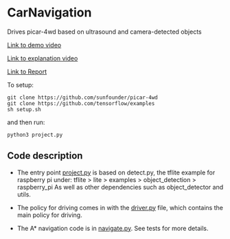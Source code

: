 # CarNavigation
Drives picar-4wd based on ultrasound and camera-detected objects

[Link to demo video](https://drive.google.com/file/d/1QYt0iIC6UFFmXKSnCSA72veqJqOxWv0N/view)

[Link to explanation video](https://drive.google.com/file/d/1Q3Fz3PPjt0I4e8oi2Ovz8yiAZJKmhkP2/view)

[Link to Report](Lab1Report.pdf)


To setup:
```
git clone https://github.com/sunfounder/picar-4wd
git clone https://github.com/tensorflow/examples
sh setup.sh
```
and then run:
```
python3 project.py
```

## Code description

- The entry point [project.py](project.py) is based on detect.py, the tflite example for raspberry pi under:
tflite > lite > examples > object_detection > raspberry_pi
As well as other dependencies such as object_detector and utils.

- The policy for driving comes in with the [driver.py](driver.py) file, which contains the main policy for driving.

- The A* navigation code is in [navigate.py](navigate.py). See tests for more details.
